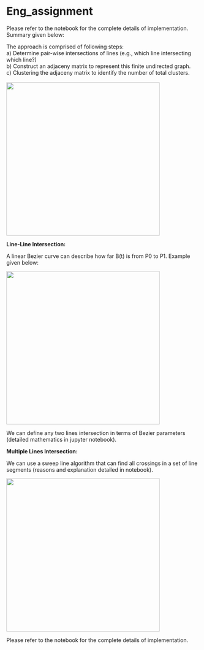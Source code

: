 # Eng_assignment

Please refer to the notebook for the complete details of implementation. Summary given below: <br>

The approach is comprised of following steps: <br>
a) Determine pair-wise intersections of lines (e.g., which line intersecting which line?) <br>
b) Construct an adjaceny matrix to represent this finite undirected graph. <br>
c) Clustering the adjaceny matrix to identify the number of total clusters. <br>
<br>
<img src="https://user-images.githubusercontent.com/22897244/124961991-0142f600-e016-11eb-97ab-c6e28bc95bee.png" width="400">
<br>     
     

<b> Line-Line Intersection:</b> <br>

    
A linear Bezier curve can describe how far B(t) is from P0 to P1. Example given below: <br>
  
<img src="https://user-images.githubusercontent.com/22897244/124962761-eb820080-e016-11eb-99a9-3b63da949421.png" width="400">
<br>

We can define any two lines intersection in terms of Bezier parameters (detailed mathematics in jupyter notebook).


<b>  Multiple Lines Intersection:</b> <br>

We can use a sweep line algorithm that can find all crossings in a set of line segments (reasons and explanation detailed in notebook). <br>

<img src="https://user-images.githubusercontent.com/22897244/124963549-e1143680-e017-11eb-9d02-ed77cdca3a28.png" width="400">

Please refer to the notebook for the complete details of implementation.
